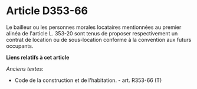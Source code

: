 # Article D353-66

Le bailleur ou les personnes morales locataires mentionnées au premier alinéa de l'article L. 353-20 sont tenus de proposer
respectivement un contrat de location ou de sous-location conforme à la convention aux futurs occupants.

**Liens relatifs à cet article**

_Anciens textes_:

  - Code de la construction et de l'habitation. - art. R353-66 (T)
